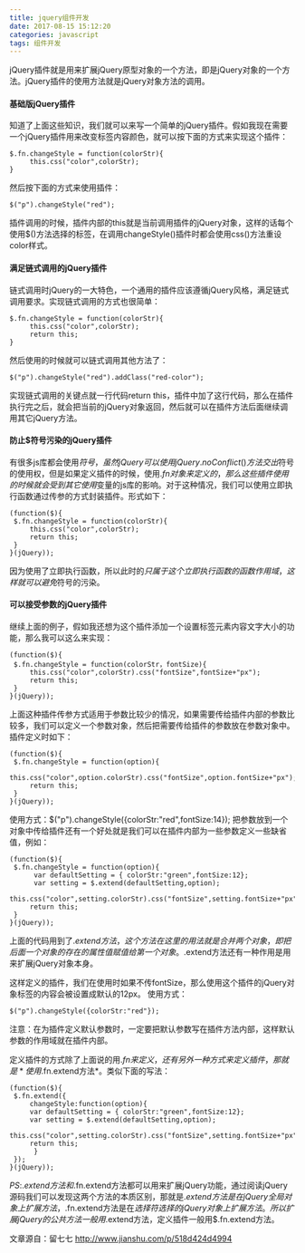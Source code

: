 ```yaml
---
title: jquery组件开发
date: 2017-08-15 15:12:20
categories: javascript
tags: 组件开发
---
```


jQuery插件就是用来扩展jQuery原型对象的一个方法，即是jQuery对象的一个方法。jQuery插件的使用方法就是jQuery对象方法的调用。

#### 基础版jQuery插件

知道了上面这些知识，我们就可以来写一个简单的jQuery插件。假如我现在需要一个jQuery插件用来改变标签内容颜色，就可以按下面的方式来实现这个插件：

	$.fn.changeStyle = function(colorStr){
         this.css("color",colorStr);
	}

然后按下面的方式来使用插件：

	$("p").changeStyle("red");	

插件调用的时候，插件内部的this就是当前调用插件的jQuery对象，这样的话每个使用$()方法选择的标签，在调用changeStyle()插件时都会使用css()方法重设color样式。

#### 满足链式调用的jQuery插件	

链式调用时jQuery的一大特色，一个通用的插件应该遵循jQuery风格，满足链式调用要求。实现链式调用的方式也很简单：

	$.fn.changeStyle = function(colorStr){
         this.css("color",colorStr);
         return this;
	}

然后使用的时候就可以链式调用其他方法了：

	$("p").changeStyle("red").addClass("red-color");	

实现链式调用的关键点就一行代码return this，插件中加了这行代码，那么在插件执行完之后，就会把当前的jQuery对象返回，然后就可以在插件方法后面继续调用其它jQuery方法。

#### 防止$符号污染的jQuery插件

有很多js库都会使用$符号，虽然jQuery可以使用jQuery.noConflict()方法交出$符号的使用权，但是如果定义插件的时候，使用$.fn对象来定义的，那么这些插件使用的时候就会受到其它使用$变量的js库的影响。对于这种情况，我们可以使用立即执行函数通过传参的方式封装插件。形式如下：

	(function($){
     $.fn.changeStyle = function(colorStr){
         this.css("color",colorStr);        
         return this;
     }
	}(jQuery));

因为使用了立即执行函数，所以此时的$只属于这个立即执行函数的函数作用域，这样就可以避免$符号的污染。

#### 可以接受参数的jQuery插件

继续上面的例子，假如我还想为这个插件添加一个设置标签元素内容文字大小的功能，那么我可以这么来实现：

	(function($){
     $.fn.changeStyle = function(colorStr，fontSize){
         this.css("color",colorStr).css("fontSize",fontSize+"px");        
         return this;
     }
	}(jQuery));

上面这种插件传参方式适用于参数比较少的情况，如果需要传给插件内部的参数比较多，我们可以定义一个参数对象，然后把需要传给插件的参数放在参数对象中。插件定义时如下：

	(function($){
     $.fn.changeStyle = function(option){
         this.css("color",option.colorStr).css("fontSize",option.fontSize+"px");        
         return this;
     }
	}(jQuery));

使用方式：$("p").changeStyle({colorStr:"red",fontSize:14});
把参数放到一个对象中传给插件还有一个好处就是我们可以在插件内部为一些参数定义一些缺省值，例如：	

	(function($){
     $.fn.changeStyle = function(option){
          var defaultSetting = { colorStr:"green",fontSize:12};
          var setting = $.extend(defaultSetting,option);
          this.css("color",setting.colorStr).css("fontSize",setting.fontSize+"px");        
         return this;
     }
	}(jQuery));

上面的代码用到了$.extend方法，这个方法在这里的用法就是合并两个对象，即把后面一个对象的存在的属性值赋值给第一个对象。$.extend方法还有一种作用是用来扩展jQuery对象本身。

这样定义的插件，我们在使用时如果不传fontSize，那么使用这个插件的jQuery对象标签的内容会被设置成默认的12px。
使用方式：

	$("p").changeStyle({colorStr:"red"});

注意：在为插件定义默认参数时，一定要把默认参数写在插件方法内部，这样默认参数的作用域就在插件内部。

定义插件的方式除了上面说的用$.fn来定义，还有另外一种方式来定义插件，那就是*使用$.fn.extend方法*。类似下面的写法：

	(function($){
     $.fn.extend({         
         changeStyle:function(option){             
         var defaultSetting = { colorStr:"green",fontSize:12};
         var setting = $.extend(defaultSetting,option);
         this.css("color",setting.colorStr).css("fontSize",setting.fontSize+"px");        
         return this; 
          }
     });
	}(jQuery));

*PS*:$.extend方法和$.fn.extend方法都可以用来扩展jQuery功能，通过阅读jQuery源码我们可以发现这两个方法的本质区别，那就是$.extend方法是在jQuery全局对象上扩展方法，$.fn.extend方法是在$选择符选择的jQuery对象上扩展方法。所以扩展jQuery的公共方法一般用$.extend方法，定义插件一般用$.fn.extend方法。


文章源自：留七七 http://www.jianshu.com/p/518d424d4994
